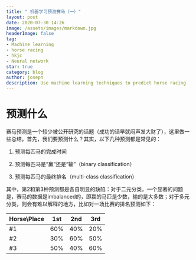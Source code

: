 ```yaml
---
title: " 机器学习预测赛马（一）"
layout: post
date: 2020-07-30 14:26
image: /assets/images/markdown.jpg
headerImage: false
tag:
- Machine learning
- horse racing
- hkjc
- Neural network
star: true
category: blog
author: joseph
description: Use machine learning techniques to predict horse racing
---
```

 
# 预测什么
赛马预测是一个较少被公开研究的话题（成功的话早就闷声发大财了），这里做一些总结。首先，我们要预测什么？其实，以下几种预测都是常见的：

1. 预测每匹马的完成时间

2. 预测每匹马是“赢”还是“输”（binary classification）

3. 预测每匹马的最终排名（multi-class classification）

其中，第2和第3种预测都是各自明显的缺陷：对于二元分类，一个显著的问题是，赛马的数据是imbalanced的，即赢的马匹是少数，输的是大多数；对于多元分类，则会有难以解释的地方，比如对一场比赛的排名预测如下：

| Horse\Place | 1st | 2nd | 3rd |
|:------------|:---:|:---:|:---:|
|  #1         | 60% | 40% | 20% |
|  #2         | 30% | 60% | 50% |
|  #3         | 50% | 40% | 60% |
